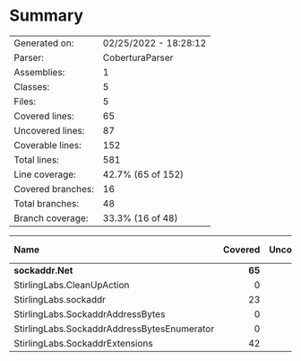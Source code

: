 ﻿# Summary
|||
|:---|:---|
| Generated on: | 02/25/2022 - 18:28:12 |
| Parser: | CoberturaParser |
| Assemblies: | 1 |
| Classes: | 5 |
| Files: | 5 |
| Covered lines: | 65 |
| Uncovered lines: | 87 |
| Coverable lines: | 152 |
| Total lines: | 581 |
| Line coverage: | 42.7% (65 of 152) |
| Covered branches: | 16 |
| Total branches: | 48 |
| Branch coverage: | 33.3% (16 of 48) |

|**Name**|**Covered**|**Uncovered**|**Coverable**|**Total**|**Line coverage**|**Covered**|**Total**|**Branch coverage**|
|:---|---:|---:|---:|---:|---:|---:|---:|---:|
|**sockaddr.Net**|**65**|**87**|**152**|**581**|**42.7%**|**16**|**48**|**33.3%**|
|StirlingLabs.CleanUpAction|0|3|3|14|0%|0|0||
|StirlingLabs.sockaddr|23|12|35|246|65.7%|4|8|50%|
|StirlingLabs.SockaddrAddressBytes|0|29|29|110|0%|0|10|0%|
|StirlingLabs.SockaddrAddressBytesEnumerator|0|16|16|45|0%|0|2|0%|
|StirlingLabs.SockaddrExtensions|42|27|69|166|60.8%|12|28|42.8%|
